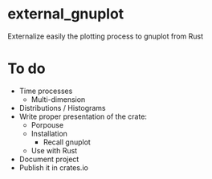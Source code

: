 # external_gnuplot
Externalize easily the plotting process to gnuplot from Rust

# To do

- Time processes
  - Multi-dimension
- Distributions / Histograms
- Write proper presentation of the crate:
  - Porpouse
  - Installation
    - Recall gnuplot
  - Use with Rust
- Document project
- Publish it in crates.io
